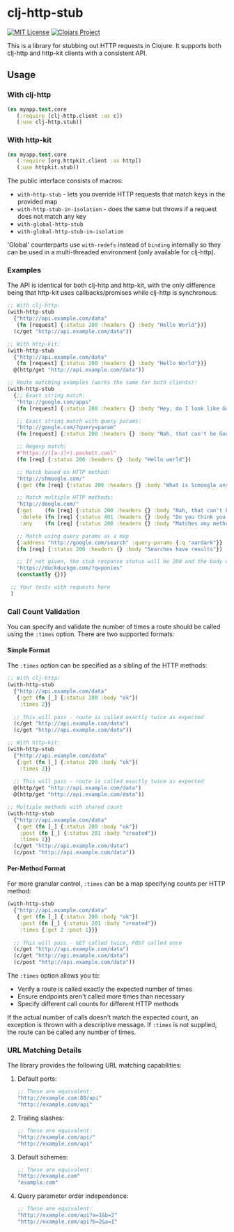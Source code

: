 # clj-http-stub 
[![MIT License](https://img.shields.io/badge/license-MIT-brightgreen.svg?style=flat)](https://www.tldrlegal.com/l/mit) 
[![Clojars Project](https://img.shields.io/clojars/v/org.clojars.bigsy/clj-http-stub.svg)](https://clojars.org/org.clojars.bigsy/clj-http-stub)

This is a library for stubbing out HTTP requests in Clojure. It supports both clj-http and http-kit clients with a consistent API.

## Usage

### With clj-http

```clojure
(ns myapp.test.core
   (:require [clj-http.client :as c])
   (:use clj-http.stub))
```

### With http-kit

```clojure
(ns myapp.test.core
   (:require [org.httpkit.client :as http])
   (:use httpkit.stub))
```

The public interface consists of macros:

* ``with-http-stub`` - lets you override HTTP requests that match keys in the provided map
* ``with-http-stub-in-isolation`` - does the same but throws if a request does not match any key
* ``with-global-http-stub`` 
* ``with-global-http-stub-in-isolation``

'Global' counterparts use ``with-redefs`` instead of ``binding`` internally so they can be used in
a multi-threaded environment (only available for clj-http).

### Examples

The API is identical for both clj-http and http-kit, with the only difference being that http-kit uses callbacks/promises while clj-http is synchronous:

```clojure
;; With clj-http:
(with-http-stub
  {"http://api.example.com/data"
   (fn [request] {:status 200 :headers {} :body "Hello World"})}
  (c/get "http://api.example.com/data"))

;; With http-kit:
(with-http-stub
  {"http://api.example.com/data"
   (fn [request] {:status 200 :headers {} :body "Hello World"})}
  @(http/get "http://api.example.com/data"))

;; Route matching examples (works the same for both clients):
(with-http-stub
  {;; Exact string match:
   "http://google.com/apps"
   (fn [request] {:status 200 :headers {} :body "Hey, do I look like Google.com?"})

   ;; Exact string match with query params:
   "http://google.com/?query=param"
   (fn [request] {:status 200 :headers {} :body "Nah, that can't be Google!"})

   ;; Regexp match:
   #"https://([a-z]+).packett.cool"
   (fn [req] {:status 200 :headers {} :body "Hello world"})

   ;; Match based on HTTP method:
   "http://shmoogle.com/"
   {:get (fn [req] {:status 200 :headers {} :body "What is Scmoogle anyways?"})}

   ;; Match multiple HTTP methods:
   "http://doogle.com/"
   {:get    (fn [req] {:status 200 :headers {} :body "Nah, that can't be Google!"})
    :delete (fn [req] {:status 401 :headers {} :body "Do you think you can delete me?!"})
    :any    (fn [req] {:status 200 :headers {} :body "Matches any method"})}

   ;; Match using query params as a map
   {:address "http://google.com/search" :query-params {:q "aardark"}}
   (fn [req] {:status 200 :headers {} :body "Searches have results"})

   ;; If not given, the stub response status will be 200 and the body will be "".
   "https://duckduckgo.com/?q=ponies"
   (constantly {})}

 ;; Your tests with requests here
 )
```

### Call Count Validation

You can specify and validate the number of times a route should be called using the `:times` option. There are two supported formats:

#### Simple Format
The `:times` option can be specified as a sibling of the HTTP methods:

```clojure
;; With clj-http:
(with-http-stub
  {"http://api.example.com/data"
   {:get (fn [_] {:status 200 :body "ok"})
    :times 2}}
  
  ;; This will pass - route is called exactly twice as expected
  (c/get "http://api.example.com/data")
  (c/get "http://api.example.com/data"))

;; With http-kit:
(with-http-stub
  {"http://api.example.com/data"
   {:get (fn [_] {:status 200 :body "ok"})
    :times 2}}
  
  ;; This will pass - route is called exactly twice as expected
  @(http/get "http://api.example.com/data")
  @(http/get "http://api.example.com/data"))

;; Multiple methods with shared count
(with-http-stub
  {"http://api.example.com/data"
   {:get (fn [_] {:status 200 :body "ok"})
    :post (fn [_] {:status 201 :body "created"})
    :times 1}}
  (c/get "http://api.example.com/data")
  (c/post "http://api.example.com/data"))
```

#### Per-Method Format
For more granular control, `:times` can be a map specifying counts per HTTP method:

```clojure
(with-http-stub
  {"http://api.example.com/data"
   {:get (fn [_] {:status 200 :body "ok"})
    :post (fn [_] {:status 201 :body "created"})
    :times {:get 2 :post 1}}}
  
  ;; This will pass - GET called twice, POST called once
  (c/get "http://api.example.com/data")
  (c/get "http://api.example.com/data")
  (c/post "http://api.example.com/data"))
```

The `:times` option allows you to:
- Verify a route is called exactly the expected number of times
- Ensure endpoints aren't called more times than necessary
- Specify different call counts for different HTTP methods

If the actual number of calls doesn't match the expected count, an exception is thrown with a descriptive message. 
If `:times` is not supplied, the route can be called any number of times.

### URL Matching Details

The library provides the following URL matching capabilities:

1. Default ports:
   ```clojure
   ;; These are equivalent:
   "http://example.com:80/api"
   "http://example.com/api"
   ```

2. Trailing slashes:
   ```clojure
   ;; These are equivalent:
   "http://example.com/api/"
   "http://example.com/api"
   ```

3. Default schemes:
   ```clojure
   ;; These are equivalent:
   "http://example.com"
   "example.com"
   ```

4. Query parameter order independence:
   ```clojure
   ;; These are equivalent:
   "http://example.com/api?a=1&b=2"
   "http://example.com/api?b=2&a=1"
   ```

